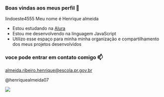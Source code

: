 ### Boas vindas aos meus perfil 💙
lindoeste4555
Meu nome é Henrique almeida

- Estou estudando na [Alura](https://www.alura.com.br)
- Estou me desenvolvendo na linguagem JavaScript
- Utilizo esse espaço para minha minha organização e compartilhamento dos meus projetos desenvolvidos

### voce pode entrar em contato comigo 📫

almeida.ribeiro.henrique@escola.pr.gov.br

@henriquealmeida07

![](https://media.tenor.com/mCiM7CmGGI4AAAAC/naruto.gif)
